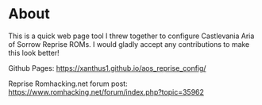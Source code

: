 # About
This is a quick web page tool I threw together to configure Castlevania Aria of Sorrow Reprise ROMs. I would gladly accept any contributions to make this look better!

Github Pages: https://xanthus1.github.io/aos_reprise_config/

Reprise Romhacking.net forum post: https://www.romhacking.net/forum/index.php?topic=35962
